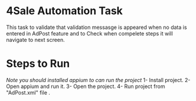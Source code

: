 # 4Sale Automation Task
This task to validate that validation messasge is appeared when no data is entered in AdPost feature and to Check when compelete steps it will navigate to next screen.
# Steps to Run 
*Note you should installed appium to can run the project*
1- Install project.
2- Open appium and run it.
3- Open the project.
4- Run project from "AdPost.xml" file .


